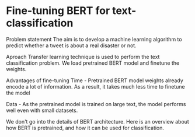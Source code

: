 # Fine-tuning BERT for text-classification

Problem statement
The aim is to develop a machine learning algorithm to predict whether a tweet is about a real disaster or not.

Aproach
Transfer learning technique is used to perform the text classification problem. We load pretrained BERT model and finetune the weights.

Advantages of fine-tuning
Time - Pretrained BERT model weights already encode a lot of information. As a result, it takes much less time to finetune the model

Data - As the pretrained model is trained on large text, the model performs well even with small datasets.

We don't go into the details of BERT architecture. Here is an overview about how BERT is pretrained, and how it can be used for classification.
